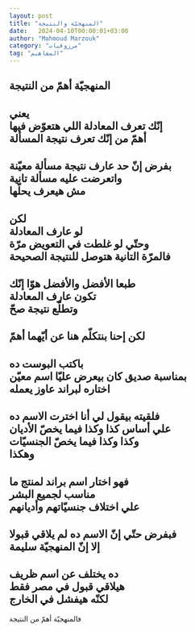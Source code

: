 ```yaml
---
layout: post
title: "المنهجيّة والنتيجة"
date:   2024-04-10T00:00:01+03:00
author: "Mahmoud Marzouk"
category: "مرزوقيات"
tag: "المفاهيم"
---
```



المنهجيّة أهمّ من النتيجة  
-  
يعني  
إنّك تعرف المعادلة اللي هتعوّض فيها  
أهمّ من إنّك تعرف نتيجة المسألة  
-  
بفرض إنّ حد عارف نتيجة مسألة معيّنة  
واتعرضت عليه مسألة تانية  
مش هيعرف يحلّها  
-  
لكن  
لو عارف المعادلة  
وحتّي لو غلطت في التعويض مرّة  
فالمرّة التانية هتوصل للنتيجة الصحيحة  
-  
طبعا الأفضل والأفضل هوّا إنّك  
تكون عارف المعادلة  
وتطلّع نتيجة صحّ  
-  
لكن إحنا بنتكلّم هنا عن أيّهما أهمّ  
-  
باكتب البوست ده  
بمناسبة صديق كان بيعرض عليّا اسم معيّن  
اختاره لبراند عاوز يعمله  
-  
فلقيته بيقول لي أنا اخترت الاسم ده  
علي أساس كذا وكذا فيما يخصّ الأديان  
وكذا وكذا فيما يخصّ الجنسيّات  
وهكذا  
-  
فهو اختار اسم براند لمنتج ما  
مناسب لجميع البشر  
علي اختلاف جنسيّاتهم وأديانهم  
-  
فبفرض حتّي إنّ الاسم ده لم يلاقي قبولا  
إلا إنّ المنهجيّة سليمة  
-  
ده يختلف عن اسم ظريف  
هيلاقي قبول في مصر فقط  
لكنّه هيفشل في الخارج  
-  
فالمنهجيّة أهمّ من النتيجة
